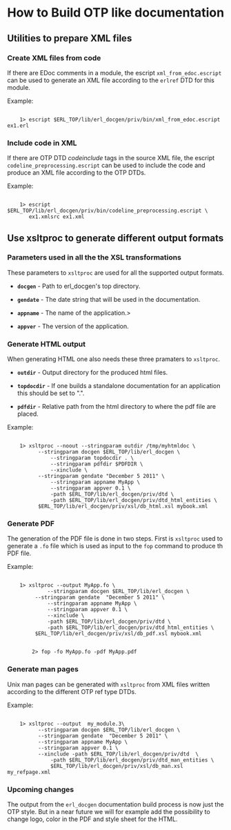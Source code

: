 # How to Build OTP like documentation

## Utilities to prepare XML files

### Create XML files from code

If there are EDoc comments in a module, the escript `xml_from_edoc.escript` can be used to generate an XML file according to the `erlref` DTD for this module.

Example:

```text

	1> escript $ERL_TOP/lib/erl_docgen/priv/bin/xml_from_edoc.escript ex1.erl
```

### Include code in XML

If there are OTP DTD *codeinclude* tags in the source XML file, the escript `codeline_preprocessing.escript` can be used to include the code and produce an XML file according to the OTP DTDs.

Example:

```text

	1> escript $ERL_TOP/lib/erl_docgen/priv/bin/codeline_preprocessing.escript \
	   ex1.xmlsrc ex1.xml
```

## Use xsltproc to generate different output formats

### Parameters used in all the the XSL transformations

These parameters to `xsltproc` are used for all the supported output formats.

* __`docgen`__ - Path to erl_docgen's top directory.

* __`gendate`__ - The date string that will be used in the documentation.

* __`appname`__ - The name of the application.>

* __`appver`__ - The version of the application.

### Generate HTML output

When generating HTML one also needs these three pramaters to `xsltproc`.

* __`outdir`__ - Output directory for the produced html files.

* __`topdocdir`__ - If one builds a standalone documentation for an application this should be set to ".".

* __`pdfdir`__ - Relative path from the html directory to where the pdf file are placed.

Example:

```text
	
	1> xsltproc --noout --stringparam outdir /tmp/myhtmldoc \
	      --stringparam docgen $ERL_TOP/lib/erl_docgen \
              --stringparam topdocdir . \
              --stringparam pdfdir $PDFDIR \
              --xinclude \
	      --stringparam gendate "December 5 2011" \
              --stringparam appname MyApp \
              --stringparam appver 0.1 \
              -path $ERL_TOP/lib/erl_docgen/priv/dtd \
              -path $ERL_TOP/lib/erl_docgen/priv/dtd_html_entities \
	      $ERL_TOP/lib/erl_docgen/priv/xsl/db_html.xsl mybook.xml
```

### Generate PDF

The generation of the PDF file is done in two steps. First is `xsltproc` used to generate a `.fo` file which is used as input to the `fop` command to produce th PDF file.

Example:

```text

	1> xsltproc --output MyApp.fo \
             --stringparam docgen $ERL_TOP/lib/erl_docgen \
	     --stringparam gendate  "December 5 2011" \
             --stringparam appname MyApp \
             --stringparam appver 0.1 \
             --xinclude \
             -path $ERL_TOP/lib/erl_docgen/priv/dtd \
             -path $ERL_TOP/lib/erl_docgen/priv/dtd_html_entities \
	     $ERL_TOP/lib/erl_docgen/priv/xsl/db_pdf.xsl mybook.xml


        2> fop -fo MyApp.fo -pdf MyApp.pdf
```

### Generate man pages

Unix man pages can be generated with `xsltproc` from XML files written according to the different OTP ref type DTDs.

Example:

```text

	1> xsltproc --output  my_module.3\
	      --stringparam docgen $ERL_TOP/lib/erl_docgen \
	      --stringparam gendate  "December 5 2011" \
	      --stringparam appname MyApp \
	      --stringparam appver 0.1 \
	      --xinclude -path $ERL_TOP/lib/erl_docgen/priv/dtd  \
              -path $ERL_TOP/lib/erl_docgen/priv/dtd_man_entities \
              $ERL_TOP/lib/erl_docgen/priv/xsl/db_man.xsl my_refpage.xml
```

### Upcoming changes

The output from the `erl_docgen` documentation build process is now just the OTP style. But in a near future we will for example add the possibility to change logo, color in the PDF and style sheet for the HTML.
